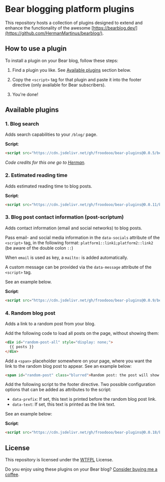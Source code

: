 # Bear blogging platform plugins

This repository hosts a collection of plugins designed to extend and enhance the functionality of the awesome [https://bearblog.dev/](https://github.com/HermanMartinus/bearblog/).

## How to use a plugin

To install a plugin on your Bear blog, follow these steps:

1. Find a plugin you like.
   See [Available plugins](#available-plugins) section below.
   
3. Copy the `<script>` tag for that plugin and paste it into the footer directive (only available for Bear subscribers).

4. You're done!

## Available plugins

### 1. Blog search
Adds search capabilities to your `/blog/` page.

**Script**:
```html
<script src="https://cdn.jsdelivr.net/gh/froodooo/bear-plugins@0.0.5/bear/blog-search.js"></script>
```

*Code credits for this one go to [Herman](https://github.com/HermanMartinus).*

### 2. Estimated reading time
Adds estimated reading time to blog posts.

**Script**:
```html
<script src="https://cdn.jsdelivr.net/gh/froodooo/bear-plugins@0.0.11/bear/reading-time.js"></script>
```

### 3. Blog post contact information (post-scriptum)
Adds contact information (email and social networks) to blog posts.

Pass email- and social media information in the `data-socials` attribute of the `<script>` tag, in the following format:
`platform1::link1;platform2::link2` (be aware of the double colon `::`)

When `email` is used as key, a `mailto:` is added automatically.

A custom message can be provided via the `data-message` attribute of the `<script>` tag.

See an example below.

**Script**:
```html
<script src="https://cdn.jsdelivr.net/gh/froodooo/bear-plugins@0.0.9/bear/post-scriptum.js" data-message="If you have any questions or comments, please contact me via" data-socials="email::blog@yordi.me;Mastodon::https://social.lol/@yordi"></script>
```

### 4. Random blog post
Adds a link to a random post from your blog.

Add the following code to load all posts on the page, without showing them:

```html
<div id="random-post-all" style="display: none;">
  {{ posts }}
</div>
```

Add a `<span>` placeholder somewhere on your page, where you want the link to the random blog post to appear. See an example below:

```html
<span id="random-post" class="blurred">Random post: the post will show here when it's loaded.</span>
```

Add the following script to the footer directive. Two possible configuration options that can be added as attributes to the script:
- `data-prefix`: If set, this text is printed before the random blog post link.
- `data-text`: If set, this text is printed as the link text.

See an example below:

**Script**:
```html
<script src="https://cdn.jsdelivr.net/gh/froodooo/bear-plugins@0.0.18/bear/random-post.js" data-prefix="Random post :"></script>
```

## License

This repository is licensed under the [WTFPL](http://www.wtfpl.net/) License.

Do you enjoy using these plugins on your Bear blog? [Consider buying me a coffee](https://buymeacoffee.com/yordiverkroost).
